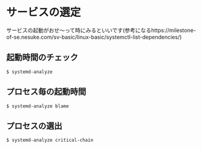 # サービスの選定
サービスの起動がおせ～って時にみるといいです(参考になるhttps://milestone-of-se.nesuke.com/sv-basic/linux-basic/systemctl-list-dependencies/)
## 起動時間のチェック
```
$ systemd-analyze
```
## プロセス毎の起動時間
```
$ systemd-analyze blame
```
## プロセスの選出
```
$ systemd-analyze critical-chain
```
